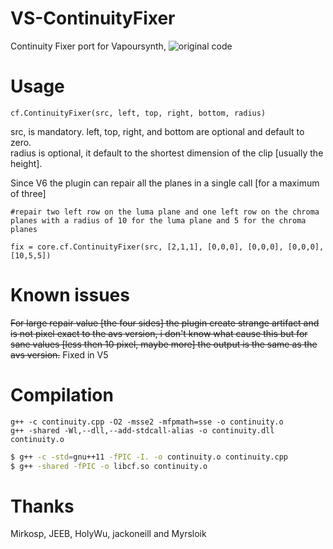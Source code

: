 # VS-ContinuityFixer
Continuity Fixer port for Vapoursynth, ![original code](https://github.com/sekrit-twc/EdgeFixer/tree/master/EdgeFixer)  

# Usage

	cf.ContinuityFixer(src, left, top, right, bottom, radius)

src, is mandatory. left, top, right, and bottom are optional and default to zero.  
radius is optional, it default to the shortest dimension of the clip [usually the height].  


Since V6 the plugin can repair all the planes in a single call [for a maximum of three]

	#repair two left row on the luma plane and one left row on the chroma planes with a radius of 10 for the luma plane and 5 for the chroma planes
	
	fix = core.cf.ContinuityFixer(src, [2,1,1], [0,0,0], [0,0,0], [0,0,0], [10,5,5])

# Known issues
<del>For large repair value [the four sides] the plugin create strange artifact and is not pixel exact to the avs version, i don't know what cause this but for sane values [less then 10 pixel, maybe more] the output is the same as the avs version.</del> Fixed in V5

# Compilation

	g++ -c continuity.cpp -O2 -msse2 -mfpmath=sse -o continuity.o
	g++ -shared -Wl,--dll,--add-stdcall-alias -o continuity.dll continuity.o
```sh
$ g++ -c -std=gnu++11 -fPIC -I. -o continuity.o continuity.cpp
$ g++ -shared -fPIC -o libcf.so continuity.o
```
# Thanks
Mirkosp, JEEB, HolyWu, jackoneill and Myrsloik
